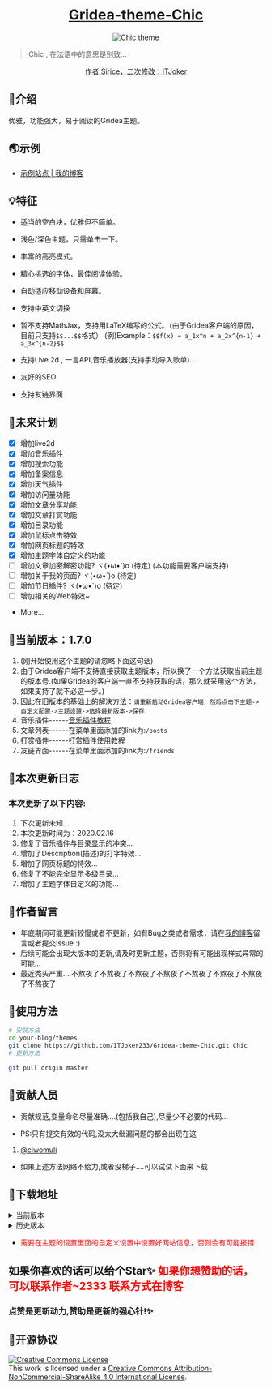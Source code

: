 
<h1 align="center"><a href="https://github.com/ITJoker233/Gridea-theme-Chic" target="_blank">Gridea-theme-Chic</a></h1>

<p align="center"><img src="https://i.loli.net/2020/01/04/7J4ciEQjwsqK61X.png" alt="Chic theme"></p>

> Chic , 在法语中的意思是别致...

<p align="center"><a alt="作者:Sirice，二次修改：ITJoker" href="https://github.com/ITJoker233/Gridea-theme-Chic">作者:Sirice，二次修改：ITJoker</a></p>

## 🎈介绍

优雅，功能强大，易于阅读的Gridea主题。

## 🌏示例

- [示例站点 | 我的博客](https://blog.itjoker.cn)

## 💡特征

- 适当的空白块，优雅但不简单。

- 浅色/深色主题，只需单击一下。

- 丰富的高亮模式。

- 精心挑选的字体，最佳阅读体验。

- 自动适应移动设备和屏幕。

- 支持中英文切换

- 暂不支持MathJax，支持用LaTeX编写的公式。（由于Gridea客户端的原因，目前只支持```$$...$$```格式） (例)Example：```$$f(x) = a_1x^n + a_2x^{n-1} + a_3x^{n-2}$$```

- 支持Live 2d , 一言API,音乐播放器(支持手动导入歌单)....

- 友好的SEO

- 支持友链界面

## 📜未来计划

- [x] 增加live2d
- [x] 增加音乐插件
- [x] 增加搜索功能
- [x] 增加备案信息
- [x] 增加天气插件
- [x] 增加访问量功能
- [x] 增加文章分享功能
- [x] 增加文章打赏功能
- [x] 增加目录功能
- [x] 增加鼠标点击特效
- [x] 增加网页标题的特效
- [x] 增加主题字体自定义的功能
- [ ] 增加文章加密解密功能? ヾ(•ω•`)o (待定) (本功能需要客户端支持)
- [ ] 增加关于我的页面? ヾ(•ω•`)o (待定)
- [ ] 增加节日插件? ヾ(•ω•`)o (待定)
- [ ] 增加相关的Web特效~
- More...

## 📌当前版本：1.7.0

1. (刚开始使用这个主题的请忽略下面这句话)
2. 由于Gridea客户端不支持直接获取主题版本，所以换了一个方法获取当前主题的版本号.(如果Gridea的客户端一直不支持获取的话，那么就采用这个方法，如果支持了就不必这一步。)
3. 因此在旧版本的基础上的解决方法：```请重新启动Gridea客户端，然后点击下主题->自定义配置->主题设置->选择最新版本->保存```
4. 音乐插件------[音乐插件教程](https://blog.itjoker.cn/post/azQ6rNbFG/) 
5. 文章列表------在菜单里面添加的link为:```/posts```
6. 打赏插件------[打赏插件使用教程](https://blog.itjoker.cn/post/S6t2Gj2aq)
7. 友链界面------在菜单里面添加的link为:```/friends```

## 🔖本次更新日志

### 本次更新了以下内容:

1. 下次更新未知....
2. 本次更新时间为：2020.02.16
3. 修复了音乐插件与目录显示的冲突...
4. 增加了Description(描述)的打字特效...
5. 增加了网页标题的特效...
6. 修复了不能完全显示多级目录...
7. 增加了主题字体自定义的功能...

## 📢作者留言

- 年底期间可能更新较慢或者不更新，如有Bug之类或者需求，请在[我的博客](https://blog.itjoker.cn/post/about/)留言或者提交Issue :)
- 后续可能会出现大版本的更新,请及时更新主题，否则将有可能出现样式异常的可能...
- 最近秃头严重....不熬夜了不熬夜了不熬夜了不熬夜了不熬夜了不熬夜了不熬夜了不熬夜了

## 🔧使用方法

```bash
# 安装方法
cd your-blog/themes
git clone https://github.com/ITJoker233/Gridea-theme-Chic.git Chic
# 更新方法

git pull origin master
```

## 🤝贡献人员

- 贡献规范,变量命名尽量准确....(包括我自己),尽量少不必要的代码...

- PS:只有提交有效的代码,没太大纰漏问题的都会出现在这

1. [@ciwomuli](https://github.com/ciwomuli)

- 如果上述方法网络不给力,或者没梯子....可以试试下面来下载

## 🌈下载地址

<details>

<summary> 当前版本 </summary>

- [v1.7.0(当前版本)](https://github.com/ITJoker233/Gridea-theme-Chic/releases/tag/1.7.0)

</details>

<details>

<summary> 历史版本 </summary>

- [v1.6.9](https://github.com/ITJoker233/Gridea-theme-Chic/releases/tag/1.6.9)
- [v1.6.8](https://github.com/ITJoker233/Gridea-theme-Chic/releases/tag/1.6.8)
- [v1.6.7](https://github.com/ITJoker233/Gridea-theme-Chic/releases/tag/1.6.7)
- [v1.6.6](https://github.com/ITJoker233/Gridea-theme-Chic/releases/tag/1.6.6)
- [v1.6.5](https://github.com/ITJoker233/Gridea-theme-Chic/releases/tag/1.6.5)
- [v1.6.4](https://github.com/ITJoker233/Gridea-theme-Chic/releases/tag/1.6.4)
- [v1.6.3](https://github.com/ITJoker233/Gridea-theme-Chic/releases/tag/1.6.3)
- [v1.6.2](https://github.com/ITJoker233/Gridea-theme-Chic/releases/tag/1.6.2)
- [v1.6.1](https://github.com/ITJoker233/Gridea-theme-Chic/releases/tag/1.6.1)
- [v1.6.0](https://github.com/ITJoker233/Gridea-theme-Chic/releases/tag/1.6.0)
- [v1.5.9](https://github.com/ITJoker233/Gridea-theme-Chic/releases/tag/1.5.9)
- [v1.5.8](https://github.com/ITJoker233/Gridea-theme-Chic/releases/tag/1.5.8)
- [v1.5.7](https://github.com/ITJoker233/Gridea-theme-Chic/releases/tag/1.5.7)
- [v1.5.6](https://github.com/ITJoker233/Gridea-theme-Chic/releases/tag/1.5.6)
- [v1.5.5](https://github.com/ITJoker233/Gridea-theme-Chic/releases/tag/1.5.5)
- [v1.5.4](https://github.com/ITJoker233/Gridea-theme-Chic/releases/tag/1.5.4)
- [v1.5.3](https://github.com/ITJoker233/Gridea-theme-Chic/releases/tag/1.5.3)
- [v1.5.2](https://github.com/ITJoker233/Gridea-theme-Chic/releases/tag/1.5.2)
- [v1.5.1](https://github.com/ITJoker233/Gridea-theme-Chic/releases/tag/1.5.1)
- [v1.5.0](https://github.com/ITJoker233/Gridea-theme-Chic/releases/tag/1.5.0)
- [v1.4.9](https://github.com/ITJoker233/Gridea-theme-Chic/releases/tag/1.4.9)
- [v1.4.8](https://github.com/ITJoker233/Gridea-theme-Chic/releases/tag/1.4.8)
- [v1.4.7](https://github.com/ITJoker233/Gridea-theme-Chic/releases/tag/1.4.7)
- [v1.4.6](https://github.com/ITJoker233/Gridea-theme-Chic/releases/tag/1.4.6)
- [v1.4.5](https://github.com/ITJoker233/Gridea-theme-Chic/releases/tag/1.4.5)
- [v1.4.3](https://github.com/ITJoker233/Gridea-theme-Chic/releases/tag/1.4.3)
- [v1.4.2](https://github.com/ITJoker233/Gridea-theme-Chic/releases/tag/1.4.2)

</details>

- <font color='red'>需要在主题的设置里面的自定义设置中设置好网站信息，否则会有可能报错</font>

## 如果你喜欢的话可以给个Star✨ <font color='red'>如果你想赞助的话，可以联系作者~2333 联系方式在博客</font>

### 点赞是更新动力,赞助是更新的强心针!✨

## 📃开源协议

<a rel="license" href="http://creativecommons.org/licenses/by-nc-sa/4.0/"><img alt="Creative Commons License" style="border-width:0" src="https://i.creativecommons.org/l/by-nc-sa/4.0/88x31.png" /></a><br />This work is licensed under a <a rel="license" href="http://creativecommons.org/licenses/by-nc-sa/4.0/">Creative Commons Attribution-NonCommercial-ShareAlike 4.0 International License</a>.
